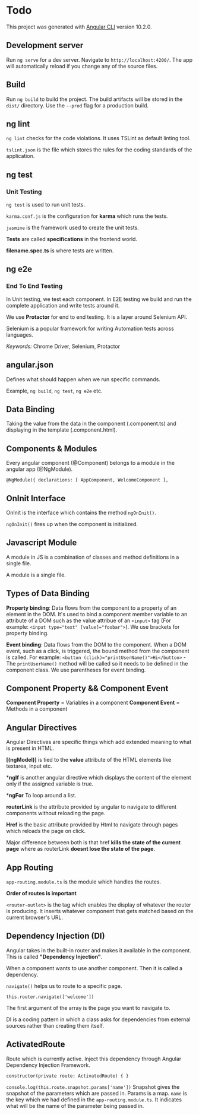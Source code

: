 # Todo

This project was generated with [Angular CLI](https://github.com/angular/angular-cli) version 10.2.0.

## Development server

Run `ng serve` for a dev server. Navigate to `http://localhost:4200/`. The app will automatically reload if you change any of the source files.

## Build

Run `ng build` to build the project. The build artifacts will be stored in the `dist/` directory. Use the `--prod` flag for a production build.

## ng lint

`ng lint` checks for the code violations. It uses TSLint as default linting tool.

`tslint.json` is the file which stores the rules for the coding standards of the application.

## ng test
### Unit Testing

`ng test` is used to run unit tests.

`karma.conf.js` is the configuration for **karma** which runs the tests.

`jasmine` is the framework used to create the unit tests.

**Tests** are called **specifications** in the frontend world.

**filename.spec.ts** is where tests are written.

## ng e2e
### End To End Testing

In Unit testing, we test each component. In E2E testing we build and run the complete application and write tests around it.

We use **Protactor** for end to end testing. It is a layer around Selenium API. 

Selenium is a popular framework for writing Automation tests across languages.

_Keywords:_ Chrome Driver, Selenium, Protactor

## angular.json

Defines what should happen when we run specific commands.

Example, `ng build`, `ng test`, `ng e2e` etc.

## Data Binding

Taking the value from the data in the component (.component.ts) and displaying in the template (.component.html).

## Components & Modules

Every angular component (@Component) belongs to a module in the angular app (@NgModule).

`@NgModule({
  declarations: [
    AppComponent,
    WelcomeComponent
  ],`

## OnInit Interface

OnInit is the interface which contains the method `ngOnInit()`.

`ngOnInit()` fires up when the component is initialized.

## Javascript Module

A module in JS is a combination of classes and method definitions in a single file.

A module is a single file.

## Types of Data Binding

**Property binding**: Data flows from the component to a property of an element in the DOM. It's used to bind a component member variable to an attribute of a DOM such as the value attribue of an `<input>` tag (For example: `<input type="text" [value]="foobar">`). We use brackets for property binding.

**Event binding**: Data flows from the DOM to the component. When a DOM event, such as a click, is triggered, the bound method from the component is called. For example: `<button (click)="printUserName()">Hi</button>` - The `printUserName()` method will be called so it needs to be defined in the component class. We use parentheses for event binding.

## Component Property && Component Event

**Component Property** = Variables in a component
**Component Event** = Methods in a component

## Angular Directives

Angular Directives are specific things which add extended meaning to what is present in HTML. 

**[(ngModel)]** is tied to the **value** attribute of the HTML elements like textarea, input etc.

***ngIf** is another angular directive which displays the content of the element only if the assigned variable is true.

***ngFor** To loop around a list.

**routerLink** is the attribute provided by angular to navigate to different components without reloading the page.

**Href** is the basic attribute provided by Html to navigate through pages which reloads the page on click.

Major difference between both is that href **kills the state of the current page** where as routerLink **doesnt lose the state of the page**.

## App Routing
`app-routing.module.ts` is the module which handles the routes.

**Order of routes is important**

`<router-outlet>` is the tag which enables the display of whatever the router is producing. It inserts whatever component that gets matched based on the current browser's URL.

## Dependency Injection (DI)

Angular takes in the built-in router and makes it available in the component. This is called **"Dependency Injection"**.

When a component wants to use another component. Then it is called a dependency.

`navigate()` helps us to route to a specific page. 

`this.router.navigate(['welcome'])`

The first argument of the array is the page you want to navigate to.

DI is a coding pattern in which a class asks for dependencies from external sources rather than creating them itself.

## ActivatedRoute

Route which is currently active. Inject this dependency through Angular Dependency Injection Framework.

```constructor(private route: ActivatedRoute) { }```

```console.log(this.route.snapshot.params['name'])```
Snapshot gives the snapshot of the parameters which are passed in.
Params is a map. `name` is the key which we had defined in the `app-routing.module.ts`. It indicates what will be the name of the parameter being passed in.

